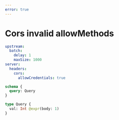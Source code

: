 ```yaml
---
error: true
---
```


# Cors invalid allowMethods

```yaml @config
upstream:
  batch:
    delay: 1
    maxSize: 1000
server:
  headers:
    cors:
      allowCredentials: true
```

```graphql @schema
schema {
  query: Query
}

type Query {
  val: Int @expr(body: 1)
}
```
